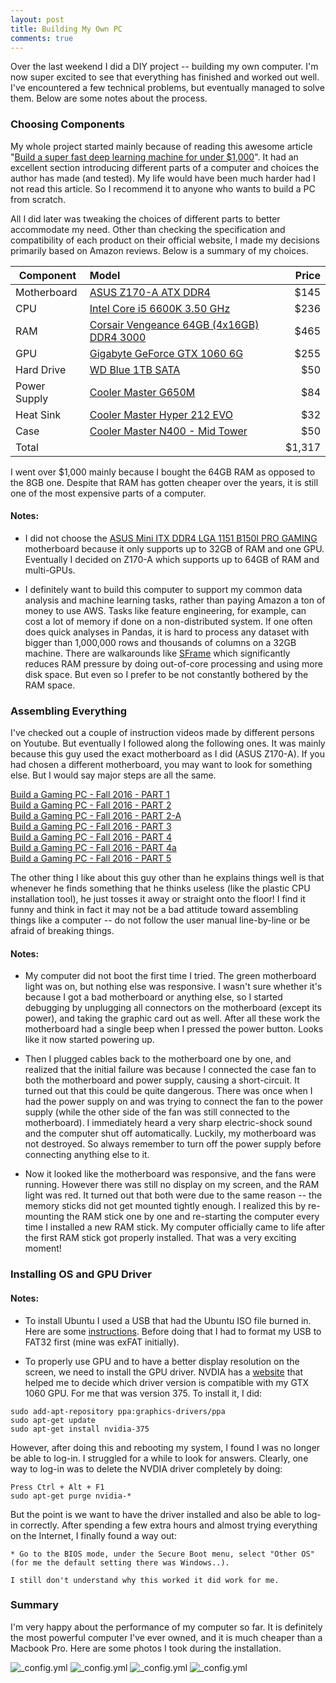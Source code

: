 ```yaml
---
layout: post
title: Building My Own PC
comments: true
---
```


Over the last weekend I did a DIY project -- building my own computer. I'm now super excited to see that everything has finished and worked out well. I've encountered a few technical problems, but eventually managed to solve them. Below are some notes about the process.

### Choosing Components

My whole project started mainly because of reading this awesome article "[Build a super fast deep learning machine for under $1,000](https://www.oreilly.com/learning/build-a-super-fast-deep-learning-machine-for-under-1000)". It had an excellent section introducing different parts of a computer and choices the author has made (and tested). My life would have been much harder had I not read this article. So I recommend it to anyone who wants to build a PC from scratch.

All I did later was tweaking the choices of different parts to better accommodate my need. Other than checking the specification and compatibility of each product on their official website, I made my decisions primarily based on Amazon reviews. Below is a summary of my choices.

| Component     | Model |  Price |
| ------------- |:------| ------:|
| Motherboard   |[ASUS Z170-A ATX DDR4](https://www.amazon.com/gp/product/B012NH05UW/ref=oh_aui_detailpage_o02_s01?ie=UTF8&psc=1) | $145 |
| CPU           |[Intel Core i5 6600K 3.50 GHz](https://www.amazon.com/gp/product/B012M8M7TY/ref=oh_aui_detailpage_o02_s01?ie=UTF8&psc=1)  |    $236 |
| RAM           |[Corsair Vengeance 64GB (4x16GB) DDR4 3000](https://www.amazon.com/gp/product/B01HKF3TXM/ref=oh_aui_detailpage_o02_s00?ie=UTF8&psc=1)       |   $465   |
| GPU           |[Gigabyte GeForce GTX 1060 6G](https://www.amazon.com/gp/product/B01JNUO6BG/ref=oh_aui_detailpage_o02_s01?ie=UTF8&psc=1)      |     $255 |
| Hard Drive    |[WD Blue 1TB SATA](https://www.amazon.com/gp/product/B0088PUEPK/ref=oh_aui_detailpage_o02_s01?ie=UTF8&psc=1)  |  $50 |
| Power Supply  |[Cooler Master G650M](https://www.amazon.com/gp/product/B00MAZK6IO/ref=oh_aui_detailpage_o01_s00?ie=UTF8&psc=1)       |    $84 |
| Heat Sink     |[Cooler Master Hyper 212 EVO](https://www.amazon.com/gp/product/B005O65JXI/ref=oh_aui_detailpage_o01_s01?ie=UTF8&psc=1)       |     $32 |
| Case          |[Cooler Master N400 - Mid Tower](https://www.amazon.com/gp/product/B00DKXXBU0/ref=oh_aui_detailpage_o01_s00?ie=UTF8&psc=1)       |     $50 |
| Total         |       |     $1,317 |

I went over $1,000 mainly because I bought the 64GB RAM as opposed to the 8GB one. Despite that RAM has gotten cheaper over the years, it is still one of the most expensive parts of a computer.


#### Notes:
  * I did not choose the [ASUS Mini ITX DDR4 LGA 1151 B150I PRO GAMING](https://www.asus.com/us/Motherboards/B150I-PRO-GAMING-WIFI-AURA/) motherboard because it only supports up to 32GB of RAM and one GPU. Eventually I decided on Z170-A which supports up to 64GB of RAM and multi-GPUs.

  * I definitely want to build this computer to support my common data analysis and machine learning tasks, rather than paying Amazon a ton of money to use AWS. Tasks like feature engineering, for example, can cost a lot of memory if done on a non-distributed system. If one often does quick analyses in Pandas, it is hard to process any dataset with bigger than 1,000,000 rows and thousands of columns on a 32GB machine. There are walkarounds like [SFrame](https://github.com/turi-code/SFrame) which significantly reduces RAM pressure by doing out-of-core processing and using more disk space. But even so I prefer to be not constantly bothered by the RAM space.  


### Assembling Everything

I've checked out a couple of instruction videos made by different persons on Youtube. But eventually I followed along the following ones. It was mainly because this guy used the exact motherboard as I did (ASUS Z170-A). If you had chosen a different motherboard, you may want to look for something else. But I would say major steps are all the same.

[Build a Gaming PC - Fall 2016 - PART 1](https://www.youtube.com/watch?v=xke5Kn51vqI)    
[Build a Gaming PC - Fall 2016 - PART 2](https://www.youtube.com/watch?v=jnBG8y0zPBM)  
[Build a Gaming PC - Fall 2016 - PART 2-A](https://www.youtube.com/watch?v=pJGz-grwSlQ)  
[Build a Gaming PC - Fall 2016 - PART 3](https://www.youtube.com/watch?v=pauR2zeGhoA)  
[Build a Gaming PC - Fall 2016 - PART 4](https://www.youtube.com/watch?v=fDzX-usyrZY&t=638s)  
[Build a Gaming PC - Fall 2016 - PART 4a](https://www.youtube.com/watch?v=27z3EJLAbn0&t=103s)  
[Build a Gaming PC - Fall 2016 - PART 5](https://www.youtube.com/watch?v=WSmCFIkjgko)  

The other thing I like about this guy other than he explains things well is that whenever he finds something that he thinks useless (like the plastic CPU installation tool), he just tosses it away or straight onto the floor! I find it funny and think in fact it may not be a bad attitude toward assembling things like a computer -- do not follow the user manual line-by-line or be afraid of breaking things.  

#### Notes:  
  * My computer did not boot the first time I tried. The green motherboard light was on, but nothing else was responsive. I wasn't sure whether it's because I got a bad motherboard or anything else, so I started debugging by unplugging all connectors on the motherboard (except its power), and taking the graphic card out as well. After all these work the motherboard had a single beep when I pressed the power button. Looks like it now started powering up.

  * Then I plugged cables back to the motherboard one by one, and realized that the initial failure was because I connected the case fan to both the motherboard and power supply, causing a short-circuit. It turned out that this could be quite dangerous. There was once when I had the power supply on and was trying to connect the fan to the power supply (while the other side of the fan was still connected to the motherboard). I immediately heard a very sharp electric-shock sound and the computer shut off automatically. Luckily, my motherboard was not destroyed. So always remember to turn off the power supply before connecting anything else to it.

  * Now it looked like the motherboard was responsive, and the fans were running. However there was still no display on my screen, and the RAM light was red. It turned out that both were due to the same reason -- the memory sticks did not get mounted tightly enough. I realized this by re-mounting the RAM stick one by one and re-starting the computer every time I installed a new RAM stick. My computer officially came to life after the first RAM stick got properly installed. That was a very exciting moment!  



### Installing OS and GPU Driver

#### Notes:
  * To install Ubuntu I used a USB that had the Ubuntu ISO file burned in. Here are some [instructions](https://www.ubuntu.com/download/desktop/create-a-usb-stick-on-macos). Before doing that I had to format my USB to FAT32 first (mine was exFAT initially).

  * To properly use GPU and to have a better display resolution on the screen, we need to install the GPU driver. NVDIA has a [website](http://www.nvidia.com/Download/index.aspx) that helped me to decide which driver version is compatible with my GTX 1060 GPU. For me that was version 375. To install it, I did:
  ```
  sudo add-apt-repository ppa:graphics-drivers/ppa
  sudo apt-get update
  sudo apt-get install nvidia-375
  ```
  However, after doing this and rebooting my system, I found I was no longer be able to log-in. I struggled for a while to look for answers. Clearly, one way to log-in was to delete the NVDIA driver completely by doing:
  ```
  Press Ctrl + Alt + F1
  sudo apt-get purge nvidia-*
  ```
  But the point is we want to have the driver installed and also be able to log-in correctly. After spending a few extra hours and almost trying everything on the Internet, I finally found a way out:

    * Go to the BIOS mode, under the Secure Boot menu, select "Other OS" (for me the default setting there was Windows..).

    I still don't understand why this worked it did work for me.


### Summary

I'm very happy about the performance of my computer so far. It is definitely the most powerful computer I've ever owned, and it is much cheaper than a Macbook Pro. Here are some photos I took during the installation.

![_config.yml](/images/2017-03-01-build_a_pc/IMG_0730.jpg)
![_config.yml](/images/2017-03-01-build_a_pc/IMG_0737.jpg)
![_config.yml](/images/2017-03-01-build_a_pc/IMG_0740.jpg)
![_config.yml](/images/2017-03-01-build_a_pc/IMG_0741.jpg)
